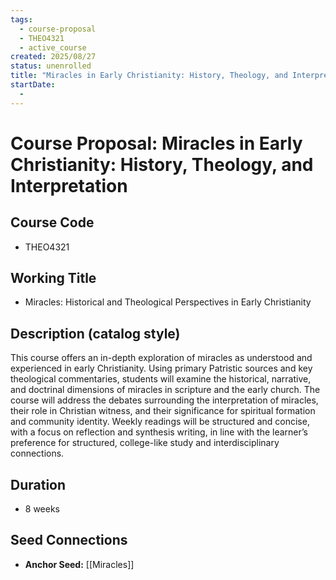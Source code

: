 ```yaml
---
tags:
  - course-proposal
  - THEO4321
  - active_course
created: 2025/08/27
status: unenrolled
title: "Miracles in Early Christianity: History, Theology, and Interpretation"
startDate:
  -
---
```


# Course Proposal: Miracles in Early Christianity: History, Theology, and Interpretation

## Course Code
- THEO4321

## Working Title
- Miracles: Historical and Theological Perspectives in Early Christianity

## Description (catalog style)
This course offers an in-depth exploration of miracles as understood and experienced in early Christianity. Using primary Patristic sources and key theological commentaries, students will examine the historical, narrative, and doctrinal dimensions of miracles in scripture and the early church. The course will address the debates surrounding the interpretation of miracles, their role in Christian witness, and their significance for spiritual formation and community identity. Weekly readings will be structured and concise, with a focus on reflection and synthesis writing, in line with the learner’s preference for structured, college-like study and interdisciplinary connections. 

## Duration
- 8 weeks

## Seed Connections
- **Anchor Seed:** [[Miracles]]   